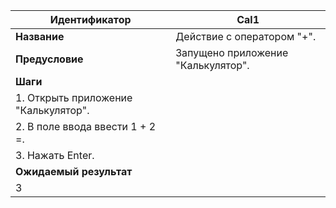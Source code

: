 | Идентификатор | Cal1 |
| --- | --- |
| **Название** | Действие с оператором "+". |
| **Предусловие** | Запущено приложение "Калькулятор".
| **Шаги** | 
| 1. Открыть приложение "Калькулятор".
| 2. В поле ввода ввести 1 + 2 =.
| 3. Нажать Enter.
| **Ожидаемый результат** |
| 3